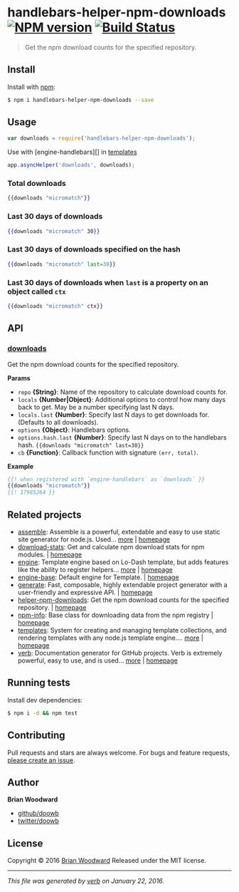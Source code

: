 # handlebars-helper-npm-downloads [![NPM version](https://img.shields.io/npm/v/handlebars-helper-npm-downloads.svg)](https://www.npmjs.com/package/handlebars-helper-npm-downloads) [![Build Status](https://img.shields.io/travis/helpers/handlebars-helper-npm-downloads.svg)](https://travis-ci.org/helpers/handlebars-helper-npm-downloads)

> Get the npm download counts for the specified repository.

## Install
Install with [npm](https://www.npmjs.com/):

```sh
$ npm i handlebars-helper-npm-downloads --save
```

## Usage

```js
var downloads = require('handlebars-helper-npm-downloads');
```

Use with [engine-handlebars][] in [templates][]

```js
app.asyncHelper('downloads', downloads);
```
### Total downloads

```handlebars
{{downloads "micromatch"}}
```
### Last 30 days of downloads

```handlebars
{{downloads "micromatch" 30}}
```
### Last 30 days of downloads specified on the hash

```handlebars
{{downloads "micromatch" last=30}}
```
### Last 30 days of downloads when `last` is a property on an object called `ctx`

```handlebars
{{downloads "micromatch" ctx}}
```

## API

### [downloads](index.js#L30)
Get the npm download counts for the specified repository.


**Params**

* `repo` **{String}**: Name of the repository to calculate download counts for.    
* `locals` **{Number|Object}**: Additional options to control how many days back to get. May be a number specifying last N days.    
* `locals.last` **{Number}**: Specify last N days to get downloads for. (Defaults to all downloads).    
* `options` **{Object}**: Handlebars options.    
* `options.hash.last` **{Number}**: Specify last N days on to the handlebars hash. `{{downloads "micromatch" last=30}}`    
* `cb` **{Function}**: Callback function with signature `(err, total)`.    

**Example**



```handlebars
{{! when registered with `engine-handlebars` as `downloads` }}
{{downloads "micromatch"}}
{{! 17985264 }}
```



## Related projects
* [assemble](https://www.npmjs.com/package/assemble): Assemble is a powerful, extendable and easy to use static site generator for node.js. Used… [more](https://www.npmjs.com/package/assemble) | [homepage](https://github.com/assemble/assemble)
* [download-stats](https://www.npmjs.com/package/download-stats): Get and calculate npm download stats for npm modules. | [homepage](https://github.com/doowb/download-stats)
* [engine](https://www.npmjs.com/package/engine): Template engine based on Lo-Dash template, but adds features like the ability to register helpers… [more](https://www.npmjs.com/package/engine) | [homepage](https://github.com/jonschlinkert/engine)
* [engine-base](https://www.npmjs.com/package/engine-base): Default engine for Template. | [homepage](https://github.com/jonschlinkert/engine-base)
* [generate](https://www.npmjs.com/package/generate): Fast, composable, highly extendable project generator with a user-friendly and expressive API. | [homepage](https://github.com/generate/generate)
* [helper-npm-downloads](https://www.npmjs.com/package/helper-npm-downloads): Get the npm download counts for the specified repository. | [homepage](https://github.com/helpers/helper-npm-downloads)
* [npm-info](https://www.npmjs.com/package/npm-info): Base class for downloading data from the npm registry | [homepage](https://github.com/doowb/npm-info)
* [templates](https://www.npmjs.com/package/templates): System for creating and managing template collections, and rendering templates with any node.js template engine.… [more](https://www.npmjs.com/package/templates) | [homepage](https://github.com/jonschlinkert/templates)
* [verb](https://www.npmjs.com/package/verb): Documentation generator for GitHub projects. Verb is extremely powerful, easy to use, and is used… [more](https://www.npmjs.com/package/verb) | [homepage](https://github.com/verbose/verb)

## Running tests
Install dev dependencies:

```sh
$ npm i -d && npm test
```

## Contributing
Pull requests and stars are always welcome. For bugs and feature requests, [please create an issue](https://github.com/doowb/handlebars-helper-npm-downloads/issues/new).

## Author
**Brian Woodward**

+ [github/doowb](https://github.com/doowb)
+ [twitter/doowb](http://twitter.com/doowb)

## License
Copyright © 2016 [Brian Woodward](https://github.com/doowb)
Released under the MIT license.

***

_This file was generated by [verb](https://github.com/verbose/verb) on January 22, 2016._

[assemble]: https://github.com/assemble/assemble
[download-stats]: https://github.com/doowb/download-stats
[engine]: https://github.com/jonschlinkert/engine
[engine-base]: https://github.com/jonschlinkert/engine-base
[generate]: https://github.com/generate/generate
[helper-npm-downloads]: https://github.com/helpers/helper-npm-downloads
[npm-info]: https://github.com/doowb/npm-info
[templates]: https://github.com/jonschlinkert/templates
[verb]: https://github.com/verbose/verb

